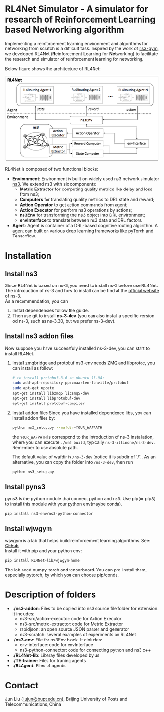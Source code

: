 <!--
 * @author: Jiawei Wu
 * @create time: 2020-03-19 20:58
 * @edit time: 2020-03-29 17:31
 * @FilePath: /README.md
 -->
# RL4Net Simulator - A simulator for research of Reinforcement Learning based Networking algorithm

Implementing a reinforcement learning environment and algorithms for networking from scratch is a difficult task. Inspired by the work of [ns3-gym](https://github.com/tkn-tub/ns3-gym), we developed RL4Net (<b>R</b>einforcement <b>L</b>earning for <b>Net</b>working) to facilitate the research and simulator of reinforcement learning for networking. 

Below figure shows the architecture of RL4Net:

<p align="center">
<img src="doc/RL4Net_architecture.png" alt="drawing" width="600"/>
</p>

RL4Net is composed of two functional blocks:  

- <b>Environment</b>: Environment is built on widely used ns3 network simulator [ns3](https://www.nsnam.org/). We extend ns3 with six components:   
    - <b>Metric Extractor</b> for computing quality metrics like delay and loss from ns3;   
    - <b>Computers</b> for translating quality metrics to DRL state and reward;  
    - <b>Action Operator</b> to get action commands from agent;  
    - <b>Action Executor</b> for perform ns3 operations by actions;   
    - <b>ns3Env</b> for transforming the ns3 object into DRL environment;   
    - <b>envInterface</b> to translate between ns3 data and DRL factors.     
- <b>Agent</b>: Agent is container of a DRL-based cognitive routing algorithm. A agent can built on various deep learning frameworks like pyTorch and Tensorflow.

# Installation  

## Install ns3  

Since RL4Net is based on ns-3, you need to install ns-3 before use RL4Net.  
The introcuction of ns-3 and how to install can be find at the [official website](https://www.nsnam.org/) of ns-3.  
As a recommendation, you can  

1. Install dependencies follow the guide.  
2. Then use git to install **ns-3-dev** (you can also install a specific version od ns-3, such as ns-3.30, but we prefer ns-3-dev). 

## Install ns3 addon files

Now suppose you have successfuly installed ns-3-dev, you can start to install RL4Net.  

1. Install zmqbridge and protobuf
   ns3-env needs ZMQ and libprotoc, you can install as follow:  

   ```bash
   # to install protobuf-3.6 on ubuntu 16.04:
   sudo add-apt-repository ppa:maarten-fonville/protobuf
   sudo apt-get update
   apt-get install libzmq5 libzmq5-dev
   apt-get install libprotobuf-dev
   apt-get install protobuf-compiler
   ```

2. Install addon files
   Since you have installed dependence libs, you can install addon files by:  

    ```bash
    python ns3_setup.py --wafdir=YOUR_WAFPATH
    ```

    the `YOUR_WAFPATH` is correspond to the introduction of ns-3 installation, where you can execute `./waf build`, typically `ns-3-allinone/ns-3-dev`. Remember to use absolute path.  

    The default value of  wafdir is `/ns-3-dev` (notice it is subdir of '/'). As an alternative, you can copy the folder into `/ns-3-dev`, then run  

    ```bash
    python ns3_setup.py
    ```

## Install pyns3

pyns3 is the python module that connect python and ns3. Use pip(or pip3) to install this module with your python env(maybe conda).  

```bash
pip install ns3-env/ns3-python-connector
```

## Install wjwgym

wjwgym is a lab that helps build reinforcement learning algorithms. See: [Github](https://github.com/LampV/Reinforcement-Learning)  
Install it with pip and your python env:  

```bash
pip install RL4Net-lib/wjwgym-home
```

The lab need numpy, torch and tensorboard. You can pre-install them, especially pytorch, by which you can choose pip/conda.

# Description of folders

- <b>./ns3-addon</b>: Files to be copied into ns3 source file folder for extension. It includes:
    - ns3-src/action-executor: code for Action Executor
    - ns3-src/metric-extractor: code for Metric Extractor
    - rapidjson: an open source JSON parser and generator
    - ns3-scratch: several examples of experiments on RL4Net
- <b>./ns3-env</b>: File for ns3Env block. It cinludes:
    - env-interface: code for envInterface
    - ns3-python-connector: code for connecting python and ns3 c++
- <b>./RL4Net-lib</b>: Libaray files developed by us
- <b>./TE-trainer</b>: Files for traning agents
- <b>./RLAgent</b>: Files of agents

# Contact

Jun Liu (liujun@bupt.edu.cn), Beijing University of Posts and Telecommunications, China
